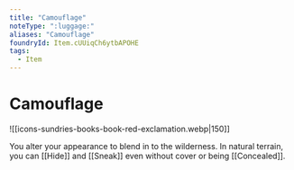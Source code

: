 ```yaml
---
title: "Camouflage"
noteType: ":luggage:"
aliases: "Camouflage"
foundryId: Item.cUUiqCh6ytbAPOHE
tags:
  - Item
---
```


# Camouflage
![[icons-sundries-books-book-red-exclamation.webp|150]]

You alter your appearance to blend in to the wilderness. In natural terrain, you can [[Hide]] and [[Sneak]] even without cover or being [[Concealed]].
